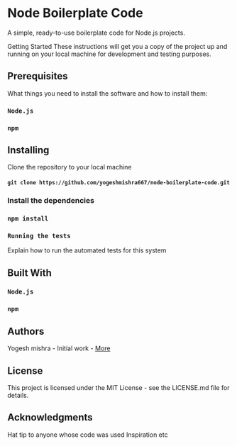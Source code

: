 # Node Boilerplate Code
A simple, ready-to-use boilerplate code for Node.js projects.

Getting Started
These instructions will get you a copy of the project up and running on your local machine for development and testing purposes.

## Prerequisites
What things you need to install the software and how to install them:

### `Node.js`
### `npm`

## Installing
Clone the repository to your local machine
#### `git clone https://github.com/yogeshmishra667/node-boilerplate-code.git`

### Install the dependencies

### `npm install`
### `Running the tests`

Explain how to run the automated tests for this system

## Built With
### `Node.js`
### `npm`

## Authors
Yogesh mishra - Initial work - [More](https://github.com/yogeshmishra667/)

## License
This project is licensed under the MIT License - see the LICENSE.md file for details.

## Acknowledgments
Hat tip to anyone whose code was used
Inspiration
etc
